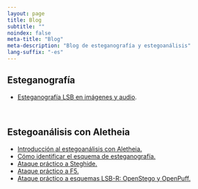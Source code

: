 ```yaml
---
layout: page
title: Blog
subtitle: "" 
noindex: false
meta-title: "Blog"
meta-description: "Blog de esteganografía y estegoanálisis"
lang-suffix: "-es"
---
```



## Esteganografía
- [Esteganografía LSB en imágenes y audio](/stego/blog/lsb-es).

<!--
- [Técnicas de incrustación eficiente en esteganografía](/stego/blog/efficient-es).
- Esteganografía adaptativa.
- Esteganografía robusta.
- La esteganografía negable y los métodos reversibles.
- El *deep learning*, las imágenes adversarias y las funciones de coste.
-->

<center>&nbsp;</center>

## Estegoanálisis con Aletheia
- [Introducción al estegoanálisis con Aletheia.](/stego/aletheia/intro-es)
- [Cómo identificar el esquema de esteganografía.](/stego/aletheia/identify-es)
- [Ataque práctico a Steghide.](/stego/aletheia/steghide-attack-es)
- [Ataque práctico a F5.](/stego/aletheia/f5-attack-es)
- [Ataque práctico a esquemas LSB-R: OpenStego y OpenPuff.](/stego/aletheia/lsbr-attack-es)






